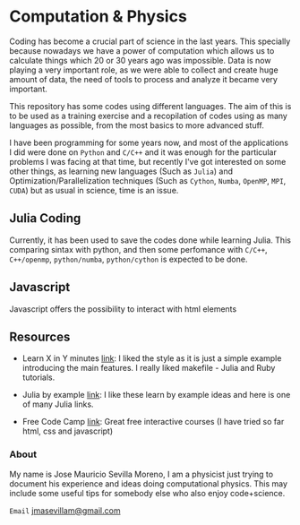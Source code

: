 Computation & Physics
============

Coding has become a crucial part of science in the last years. This specially because nowadays we have a power of computation which allows us to calculate things which 20 or 30 years ago was impossible. Data is now playing a very important role, as we were able to collect and create huge amount of data, the need of tools to process and analyze it became very important.


This repository has some codes using different languages. The aim of this is to be used as a training exercise and a recopilation of codes using as many languages as possible, from the most basics to more advanced stuff.

I have been programming for some years now, and most of the applications I did were done on  `Python` and  `C/C++` and it was enough for the particular problems I was facing at that time, but recently I've got interested on some other things, as learning new languages (Such as `Julia`) and Optimization/Parallelization techniques (Such as `Cython`, `Numba`, `OpenMP`, `MPI`, `CUDA`) but as usual in science, time is an issue.


## Julia Coding

Currently, it has been used to save the codes done while learning Julia. This comparing sintax with python, and then some perfomance with `C/C++`, `C++/openmp`, `python/numba`, `python/cython` is expected to be done.

## Javascript

Javascript offers the possibility to interact with html elements

## Resources

 - Learn X in Y minutes [link](https://learnxinyminutes.com/): I liked the style as it is just a simple example introducing the main features. I really liked makefile - Julia and Ruby tutorials.
 - Julia by example [link](https://juliabyexample.helpmanual.io/): I like these learn by example ideas and here is one of many Julia links.
 
 - Free Code Camp [link](https://www.freecodecamp.org/learn/): Great free interactive courses (I have tried so far html, css and javascript)
### About
My name is Jose Mauricio Sevilla Moreno, I am a physicist just trying to document his experience and ideas doing computational physics. This may include some useful tips for somebody else who also enjoy code+science.


`Email` jmasevillam@gmail.com
